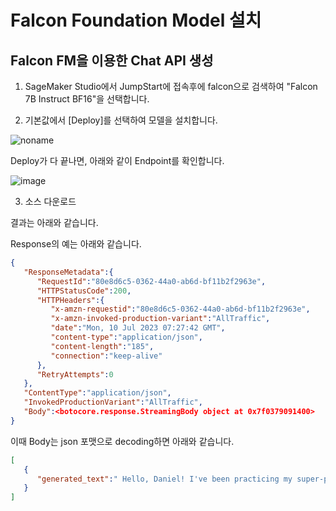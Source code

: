 # Falcon Foundation Model 설치

## Falcon FM을 이용한 Chat API 생성

1) SageMaker Studio에서 JumpStart에 접속후에 falcon으로 검색하여 "Falcon 7B Instruct BF16"을 선택합니다. 

2) 기본값에서 [Deploy]를 선택하여 모델을 설치합니다.

![noname](https://github.com/kyopark2014/ML-langchain/assets/52392004/39611d38-93b0-4ffe-b8ff-7c87da59b25a)

Deploy가 다 끝나면, 아래와 같이 Endpoint를 확인합니다.

![image](https://github.com/kyopark2014/ML-langchain/assets/52392004/74539eeb-91fc-4858-9f1d-49f85045511d)


3) 소스 다운로드


결과는 아래와 같습니다.

Response의 예는 아래와 같습니다.

```json
{
   "ResponseMetadata":{
      "RequestId":"80e8d6c5-0362-44a0-ab6d-bf11b2f2963e",
      "HTTPStatusCode":200,
      "HTTPHeaders":{
         "x-amzn-requestid":"80e8d6c5-0362-44a0-ab6d-bf11b2f2963e",
         "x-amzn-invoked-production-variant":"AllTraffic",
         "date":"Mon, 10 Jul 2023 07:27:42 GMT",
         "content-type":"application/json",
         "content-length":"185",
         "connection":"keep-alive"
      },
      "RetryAttempts":0
   },
   "ContentType":"application/json",
   "InvokedProductionVariant":"AllTraffic",
   "Body":<botocore.response.StreamingBody object at 0x7f0379091400>
}
```

이때 Body는 json 포맷으로 decoding하면 아래와 같습니다.

```json
[
   {
      "generated_text":" Hello, Daniel! I've been practicing my super-power, which is to be a super-duper-super-hero of super-duper-super-duperness, that can do super-duper-heroey things"
   }
]
```
